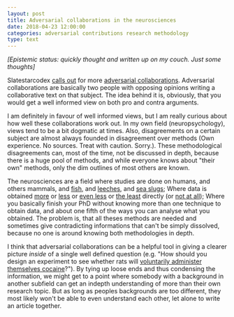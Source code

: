 ```yaml
---
layout: post
title: Adversarial collaborations in the neurosciences
date: 2018-04-23 12:00:00
categories: adversarial contributions research methodology
type: text
---
```


*[Epistemic status: quickly thought and written up on my couch. Just some thoughts]*

Slatestarcodex [calls out](http://slatestarcodex.com/2018/04/26/call-for-adversarial-collaborations/) for more [adversarial collaborations](https://en.wikipedia.org/wiki/Adversarial_collaboration). Adversarial collaborations are basically two people with opposing opinions writing a collaborative text on that subject. The idea behind it is, obviously, that you would get a well informed view on both pro and contra arguments.

I am definitely in favour of well informed views, but I am really curious about how well these collaborations work out. In my own field (neuropsychology), views tend to be a bit dogmatic at times. Also, disagreements on a certain subject are almost always founded in disagreement over methods (Own experience. No sources. Treat with caution. Sorry.). These methodological disagreements can, most of the time, not be discussed in depth, because there is a huge pool of methods, and while everyone knows about "their own" methods, only the dim outlines of most others are known. 

The neurosciences are a field where studies are done on humans, and others mammals, and [fish](https://www.ncbi.nlm.nih.gov/pmc/articles/PMC4039217/), and [leeches](https://www.ncbi.nlm.nih.gov/pmc/articles/PMC3278399/), and [sea slugs](https://en.wikipedia.org/wiki/Aplysia#Operant_conditioning); Where data is obtained [more](https://en.wikipedia.org/wiki/Patch_clamp) or [less](https://en.wikipedia.org/wiki/Electrocorticography) or [even less](https://en.wikipedia.org/wiki/Electroencephalography) or [the least](https://en.wikipedia.org/wiki/Functional_magnetic_resonance_imaging) directly (or [not at all](https://en.wikipedia.org/wiki/Computational_neuroscience)); Where you basically finish your PhD without knowing more than one technique to obtain data, and about one fifth of the ways you can analyse what you obtained. The problem is, that all theses methods are needed and sometimes give contradicting informations that can't be simply dissolved, because no one is around knowing both methodologies in depth. 

I think that adversarial collaborations can be a helpful tool in giving a clearer picture *inside* of a single well defined question (e.g. "How should you design an experiment to see whether rats will [voluntarily administer themselves cocaine](http://drugmonkey.scientopia.org/2014/07/08/the-most-replicated-finding-in-drug-abuse-science/)?"). By tying up loose ends and thus condensing the information, we might get to a point where somebody with a background in another subfield can get an indepth understanding of more than their own research topic. But as long as peoples backgrounds are too different, they most likely won't be able to even understand each other, let alone to write an article together.